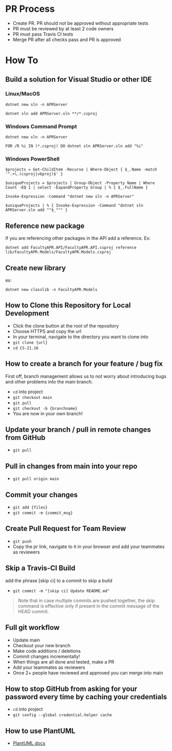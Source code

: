 # PR Process
+ Create PR. PR should not be approved without appropriate tests
+ PR must be reviewed by at least 2 code owners
+ PR must pass Travis CI tests
+ Merge PR after all checks pass and PR is approved

# How To

## Build a solution for Visual Studio or other IDE

### Linux/MacOS
`dotnet new sln -n APRServer`

`dotnet sln add APRServer.sln **/*.csproj`

### Windows Command Prompt
`dotnet new sln -n APRServer`

`FOR /R %i IN (*.csproj) DO dotnet sln APRServer.sln add "%i"`

### Windows PowerShell
```
$projects = Get-ChildItem -Recurse | Where-Object { $_.Name -match '^.+\.(csproj|vbproj)$' }

$uniqueProjects = $projects | Group-Object -Property Name | Where Count -EQ 1 | select -ExpandProperty Group | % { $_.FullName }

Invoke-Expression -Command "dotnet new sln -n APRServer"

$uniqueProjects | % { Invoke-Expression -Command "dotnet sln APRServer.sln add ""$_""" }
```

## Reference new package
If you are referencing other packages in the API add a reference. Ex:

`dotnet add FacultyAPR.API/FacultyAPR.API.csproj reference lib/FacultyAPR.Models/FacultyAPR.Models.csproj`

## Create new library
ex: 

`dotnet new classlib -n FacultyAPR.Models`

## How to Clone this Repository for Local Development
+ Click the clone button at the root of the repository
+ Choose HTTPS and copy the url
+ In your terminal, navigate to the directory you want to clone into
+ `git clone {url}`
+ `cd CS-21.16` 

## How to create a branch for your feature / bug fix
First off, branch management allows us to not worry about introducing bugs and other problems into the main branch.

+ `cd` into project
+ `git checkout main`
+ `git pull`
+ `git checkout -b {branchname}`
+ You are now in your own branch!

## Update your branch / pull in remote changes from GitHub
+ `git pull`

## Pull in changes from main into your repo
+ `git pull origin main`

## Commit your changes
+ `git add {files}`
+ `git commit -m {commit_msg}`

## Create Pull Request for Team Review
+ `git push`
+ Copy the pr link, navigate to it in your browser and add your teammates as reviewers

## Skip a Travis-CI Build
add the phrase [skip ci] to a commit to skip a build
+ `git commit -m "[skip ci] Update README.md"`
> Note that in case multiple commits are pushed together, the skip command is effective only if present in the commit message of the HEAD commit.

## Full git workflow
+ Update main
+ Checkout your new branch
+ Make code additions / deletions
+ Commit changes incrementally!
+ When things are all done and tested, make a PR
+ Add your teammates as reviewers
+ Once 2+ people have reviewed and approved you can merge into main

## How to stop GitHub from asking for your password every time by caching your credentials
+ `cd` into project
+ `git config --global credential.helper cache`

## How to use PlantUML
+ [PlantUML docs](https://plantuml.com/)